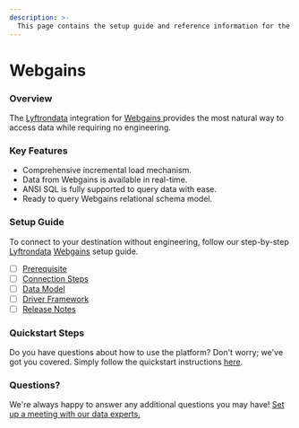```yaml
---
description: >-
  This page contains the setup guide and reference information for the Webgains source connector.
---
```


# Webgains

### Overview

The [Lyftrondata](https://www.lyftrondata.com/) integration for [Webgains](https://www.lyftrondata.com/integration/webgains/)[ ](https://www.lyftrondata.com/integration/webgains/)provides the most natural way to access data while requiring no engineering.

### Key Features

* Comprehensive incremental load mechanism.
* Data from Webgains is available in real-time.&#x20;
* ANSI SQL is fully supported to query data with ease.
* Ready to query Webgains relational schema model.

### Setup Guide

To connect to your destination without engineering, follow our step-by-step [Lyftrondata](https://www.lyftrondata.com/)  [Webgains](https://www.lyftrondata.com/integration/webgains/) setup guide.

* [ ] [Prerequisite](../../marketing-analytics/webgains/prerequisite.md)
* [ ] [Connection Steps](../../marketing-analytics/webgains/connection-steps.md)
* [ ] [Data Model](../../marketing-analytics/webgains/data-model/)
* [ ] [Driver Framework](../../marketing-analytics/webgains/driver-framework/)
* [ ] [Release Notes](../../marketing-analytics/webgains/release-notes.md)

### Quickstart Steps

Do you have questions about how to use the platform? Don't worry; we've got you covered. Simply follow the quickstart instructions [here](../../../quickstart-steps.md).

### Questions? <a href="#questions" id="questions"></a>

We're always happy to answer any additional questions you may have! [Set up a meeting with our data experts.](https://www.lyftrondata.com/book-a-meeting/)

